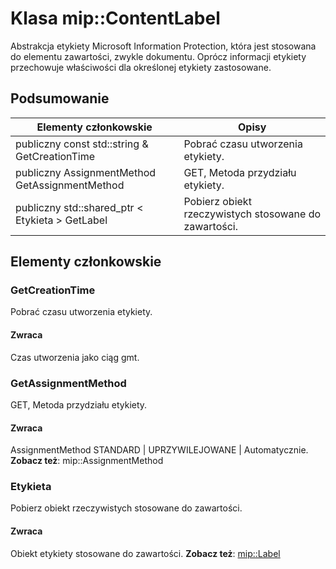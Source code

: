 # <a name="class-mipcontentlabel"></a>Klasa mip::ContentLabel 
Abstrakcja etykiety Microsoft Information Protection, która jest stosowana do elementu zawartości, zwykle dokumentu.
Oprócz informacji etykiety przechowuje właściwości dla określonej etykiety zastosowane.
## <a name="summary"></a>Podsumowanie
 Elementy członkowskie                        | Opisy                                
--------------------------------|---------------------------------------------
publiczny const std::string & GetCreationTime | Pobrać czasu utworzenia etykiety.
publiczny AssignmentMethod GetAssignmentMethod | GET, Metoda przydziału etykiety.
publiczny std::shared_ptr < Etykieta > GetLabel | Pobierz obiekt rzeczywistych stosowane do zawartości.
## <a name="members"></a>Elementy członkowskie
### <a name="getcreationtime"></a>GetCreationTime
Pobrać czasu utworzenia etykiety.
#### <a name="returns"></a>Zwraca
Czas utworzenia jako ciąg gmt.
### <a name="getassignmentmethod"></a>GetAssignmentMethod
GET, Metoda przydziału etykiety.
#### <a name="returns"></a>Zwraca
AssignmentMethod STANDARD | UPRZYWILEJOWANE | Automatycznie. 
**Zobacz też**: mip::AssignmentMethod
### <a name="label"></a>Etykieta
Pobierz obiekt rzeczywistych stosowane do zawartości.
#### <a name="returns"></a>Zwraca
Obiekt etykiety stosowane do zawartości. 
**Zobacz też**: [mip::Label](#classmip_1_1_label)